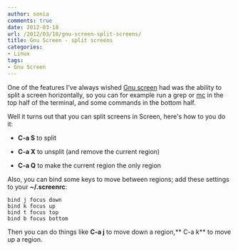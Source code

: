 ```yaml
---
author: sonia
comments: true
date: 2012-03-18
url: /2012/03/18/gnu-screen-split-screens/
title: Gnu Screen - split screens
categories:
- Linux
tags:
- Gnu Screen
---
```


One of the features I've always wished [Gnu screen](http://www.gnu.org/software/screen/manual/screen.html) had was the ability to split a screen horizontally, so you can for example run a grep or [mc](https://www.midnight-commander.org/) in the top half of the terminal, and some commands in the bottom half.

<!--more-->

Well it turns out that you can split screens in Screen, here's how to you do it:



	
  * **C-a S** to split

	
  * **C-a X** to unsplit (and remove the current region)

	
  * **C-a Q** to make the current region the only region


Also, you can bind some keys to move between regions; add these settings to your **~/.screenrc**:

    
    bind j focus down
    bind k focus up
    bind t focus top
    bind b focus bottom


Then you can do things like **C-a j** to move down a region,** C-a k** to move up a region.
